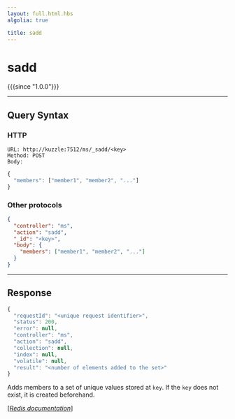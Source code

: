 ```yaml
---
layout: full.html.hbs
algolia: true

title: sadd
---
```


# sadd

{{{since "1.0.0"}}}




---

## Query Syntax

### HTTP

```http
URL: http://kuzzle:7512/ms/_sadd/<key>
Method: POST  
Body:
```


```js
{
  "members": ["member1", "member2", "..."]
}
```



### Other protocols


```json
{
  "controller": "ms",
  "action": "sadd",
  "_id": "<key>",
  "body": {
    "members": ["member1", "member2", "..."]
  }
}
```

---

## Response

```javascript
{
  "requestId": "<unique request identifier>",
  "status": 200,
  "error": null,
  "controller": "ms",
  "action": "sadd",
  "collection": null,
  "index": null,
  "volatile": null,
  "result": "<number of elements added to the set>"
}
```

Adds members to a set of unique values stored at `key`. If the `key` does not exist, it is created beforehand.

[[_Redis documentation_]](https://redis.io/commands/sadd)
